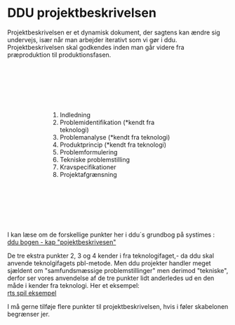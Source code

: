 <h1> DDU projektbeskrivelsen </h1>

Projektbeskrivelsen er et dynamisk dokument, der sagtens kan ændre sig undervejs, især når man arbejder iterativt som vi gør i ddu.
Projektbeskrivelsen skal godkendes inden man går videre fra præproduktion til produktionsfasen.

<ol style="padding:100px;margin:20px;background-image: url('doc.jpg'); background-repeat: no-repeat; background-size: 75% 100%;"> 
    <li>Indledning</li> 
    <li>Problemidentifikation (*kendt fra teknologi)</li> 
    <li>Problemanalyse (*kendt fra teknologi)</li> 
    <li>Produktprincip (*kendt fra teknologi)</li> 
    <li>Problemformulering</li> 
    <li>Tekniske problemstilling</li> 
    <li>Kravspecifikationer</li> 
    <li>Projektafgrænsning</li> 
</ol>

I kan læse om de forskellige punkter her i ddu´s grundbog på systimes :      
[ddu bogen - kap "pojektbeskrivesen"](https://ddu.systime.dk/?id=224)

De tre ekstra punkter 2, 3 og 4 kender i fra teknologifaget,- da ddu skal anvende teknolgifagets pbl-metode.
Men ddu projekter handler meget sjældent om "samfundsmæssige problemstillinger" men derimod "tekniske", derfor ser vores anvendelse af de tre punkter lidt anderledes ud en den måde i kender fra teknologi. Her et eksempel:      
[rts spil eksempel](rts-spil-eksempel.md)

I må gerne tilføje flere punkter til projektbeskrivelsen, hvis i føler skabelonen begrænser jer.